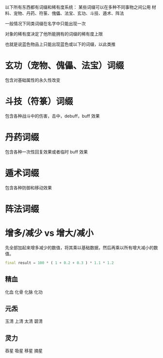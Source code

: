以下所有东西都有词缀和稀有度系统：
某些词缀可以在多种不同事物之间公用
材料、宠物、丹药、符箓、傀儡、法宝、玄功、斗技、遁术、阵法

一般情况下同类词缀在名字中只能出现一次

对象的稀有度决定了他所能拥有的词缀的稀有度上限

也就是说蓝色物品上只能出现蓝色或以下的词缀，以此类推

# 玄功（宠物、傀儡、法宝）词缀

包含对基础属性的永久性改变

# 斗技（符箓）词缀

包含各种战斗中的伤害，击中，debuff，buff 效果

# 丹药词缀

包含各种一次性回复效果或者临时 buff 效果

# 遁术词缀

包含各种防御和移动效果

# 阵法词缀

# 增多/减少 vs 增大/减小

先全部加起来增多减少的数值，将其乘以基础数据，然后再乘以所有增大减小的数值。

```dart
final result = 100 * ( 1 + 0.2 + 0.3 ) * 1.1 * 1.2
```

## 精血

化血
化骨
化脉
化功

## 元炁

玉清
上清
太清
碧清

## 灵力

吞星
吸星
移星
摘星
